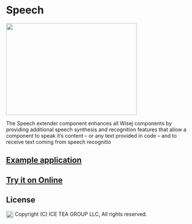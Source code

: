 Speech
====

<img src="https://raw.githubusercontent.com/iceteagroup/wisej-extensions/master/Support/Images/Speech.png" width="358" height="252">

The Speech extender component enhances all Wisej components by providing additional speech synthesis and recognition features that allow a component to speak it’s content – or any text provided in code – and to receive text coming from speech recognitio

## [Example application](https://github.com/iceteagroup/wisej-examples/tree/master/CodeProject)

## [Try it on Online](http://demo.wisej.com/CodeProject)

License
-------
<img src="http://iceteagroup.com/wp-content/uploads/2017/01/Square-64x64-trasp.png" height="20" align="top"> Copyright (C) ICE TEA GROUP LLC, All rights reserved.
